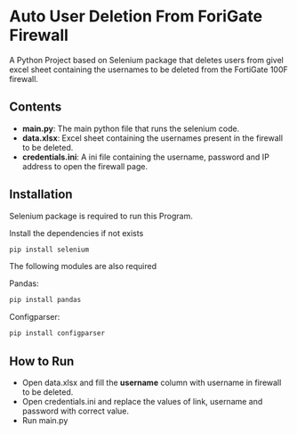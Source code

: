 # Auto User Deletion From ForiGate Firewall


A Python Project based on Selenium package that deletes users from givel excel sheet containing the usernames to be deleted from the FortiGate 100F firewall.

## Contents
 - __main.py__: The main python file that runs the selenium code.
 - __data.xlsx__: Excel sheet containing the usernames present in the firewall to be deleted.
 - __credentials.ini__: A ini file containing the username, password and IP address to open the firewall page.
 

## Installation
Selenium package is required to run this Program.

Install the dependencies if not exists

```sh
pip install selenium
```

The following modules are also required

Pandas:

```sh
pip install pandas
```
Configparser:
```sh
pip install configparser
```

 ## How to Run
  - Open data.xlsx and fill the **username** column with username in firewall to be deleted.
  - Open credentials.ini and replace the values of link, username and password with correct value.
  - Run main.py
